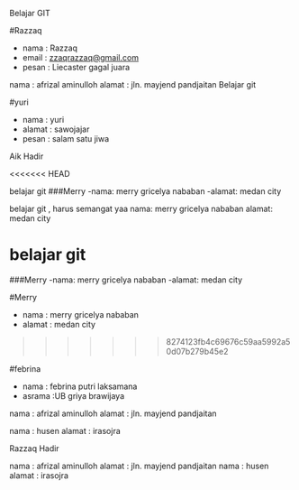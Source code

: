 Belajar GIT

#Razzaq
- nama : Razzaq
- email : zzaqrazzaq@gmail.com
- pesan : Liecaster gagal juara

nama   : afrizal aminulloh
alamat : jln. mayjend pandjaitan
Belajar git

#yuri
- nama    : yuri
- alamat  : sawojajar
- pesan   : salam satu jiwa
 

Aik Hadir

<<<<<<< HEAD

belajar git 
###Merry
-nama: merry gricelya nababan
-alamat: medan city

belajar git , harus semangat yaa
nama: merry gricelya nababan
alamat: medan city


belajar git
=======
###Merry
-nama: merry gricelya nababan
-alamat: medan city

#Merry
- nama		    : merry gricelya nababan
- alamat		: medan city
>>>>>>> 8274123fb4c69676c59aa5992a50d07b279b45e2

#febrina
- nama : febrina putri laksamana
- asrama :UB griya brawijaya



nama   : afrizal aminulloh
alamat : jln. mayjend pandjaitan

nama : husen
alamat : irasojra

Razzaq Hadir



nama   : afrizal aminulloh
alamat : jln. mayjend pandjaitan
nama : husen
alamat : irasojra

